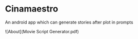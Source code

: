 # Cinamaestro
An android app which can generate stories after plot in prompts

![About](Movie Script Generator.pdf)

